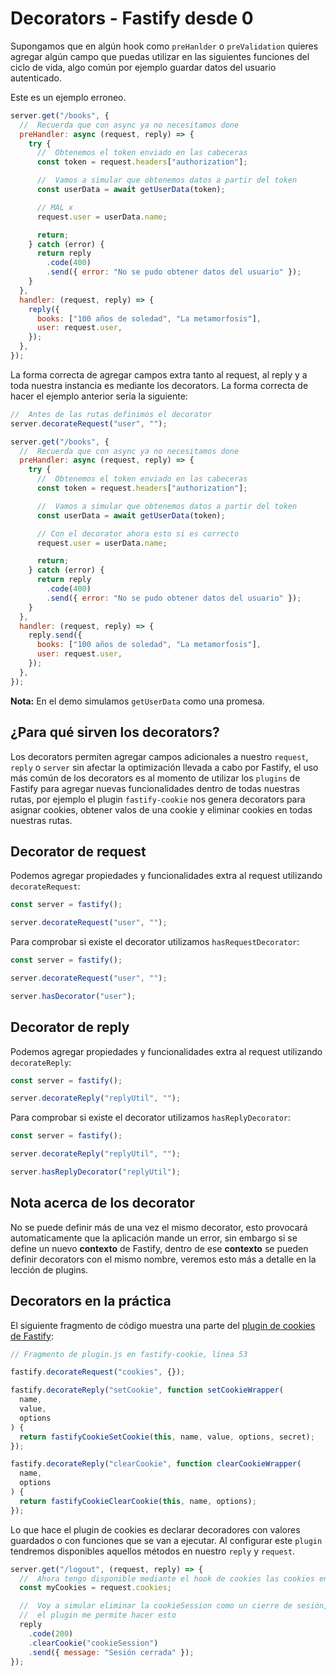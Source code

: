 # Decorators - Fastify desde 0

Supongamos que en algún hook como `preHanlder` o `preValidation` quieres agregar algún campo que puedas utilizar
en las siguientes funciones del ciclo de vida, algo común por ejemplo guardar datos del usuario autenticado.

Este es un ejemplo erroneo.

```js
server.get("/books", {
  //  Recuerda que con async ya no necesitamos done
  preHandler: async (request, reply) => {
    try {
      //  Obtenemos el token enviado en las cabeceras
      const token = request.headers["authorization"];

      //  Vamos a simular que obtenemos datos a partir del token
      const userData = await getUserData(token);

      // MAL x
      request.user = userData.name;

      return;
    } catch (error) {
      return reply
        .code(400)
        .send({ error: "No se pudo obtener datos del usuario" });
    }
  },
  handler: (request, reply) => {
    reply({
      books: ["100 años de soledad", "La metamorfosis"],
      user: request.user,
    });
  },
});
```

La forma correcta de agregar campos extra tanto al request, al reply y a toda nuestra instancia es mediante
los decorators. La forma correcta de hacer el ejemplo anterior sería la siguiente:

```js
//  Antes de las rutas definimos el decorator
server.decorateRequest("user", "");

server.get("/books", {
  //  Recuerda que con async ya no necesitamos done
  preHandler: async (request, reply) => {
    try {
      //  Obtenemos el token enviado en las cabeceras
      const token = request.headers["authorization"];

      //  Vamos a simular que obtenemos datos a partir del token
      const userData = await getUserData(token);

      // Con el decorator ahora esto si es correcto
      request.user = userData.name;

      return;
    } catch (error) {
      return reply
        .code(400)
        .send({ error: "No se pudo obtener datos del usuario" });
    }
  },
  handler: (request, reply) => {
    reply.send({
      books: ["100 años de soledad", "La metamorfosis"],
      user: request.user,
    });
  },
});
```

**Nota:** En el demo simulamos `getUserData` como una promesa.

## ¿Para qué sirven los decorators?

Los decorators permiten agregar campos adicionales a nuestro `request`, `reply` o `server` sin afectar la optimización llevada a cabo
por Fastify, el uso más común de los decorators es al momento de utilizar los `plugins` de Fastify para
agregar nuevas funcionalidades dentro de todas nuestras rutas, por ejemplo el plugin `fastify-cookie` nos
genera decorators para asignar cookies, obtener valos de una cookie y eliminar cookies en todas nuestras rutas.

## Decorator de request

Podemos agregar propiedades y funcionalidades extra al request utilizando `decorateRequest`:

```js
const server = fastify();

server.decorateRequest("user", "");
```

Para comprobar si existe el decorator utilizamos `hasRequestDecorator`:

```js
const server = fastify();

server.decorateRequest("user", "");

server.hasDecorator("user");
```

## Decorator de reply

Podemos agregar propiedades y funcionalidades extra al request utilizando `decorateReply`:

```js
const server = fastify();

server.decorateReply("replyUtil", "");
```

Para comprobar si existe el decorator utilizamos `hasReplyDecorator`:

```js
const server = fastify();

server.decorateReply("replyUtil", "");

server.hasReplyDecorator("replyUtil");
```

## Nota acerca de los decorator

No se puede definir más de una vez el mismo decorator, esto provocará automaticamente que la aplicación mande
un error, sin embargo si se define un nuevo **contexto** de Fastify, dentro de ese **contexto** se pueden definir decorators
con el mismo nombre, veremos esto más a detalle en la lección de plugins.

## Decorators en la práctica

El siguiente fragmento de código muestra una parte del [plugin de cookies de Fastify](https://github.com/fastify/fastify-cookie/blob/master/plugin.js):

```js
// Fragmento de plugin.js en fastify-cookie, línea 53

fastify.decorateRequest("cookies", {});

fastify.decorateReply("setCookie", function setCookieWrapper(
  name,
  value,
  options
) {
  return fastifyCookieSetCookie(this, name, value, options, secret);
});

fastify.decorateReply("clearCookie", function clearCookieWrapper(
  name,
  options
) {
  return fastifyCookieClearCookie(this, name, options);
});
```

Lo que hace el plugin de cookies es declarar decoradores con valores guardados o con funciones que se van
a ejecutar. Al configurar este `plugin` tendremos disponibles aquellos métodos en nuestro `reply` y `request`.

```js
server.get("/logout", (request, reply) => {
  //  Ahora tengo disponible mediante el hook de cookies las cookies enviadas en la cabecera http
  const myCookies = request.cookies;

  //  Voy a simular eliminar la cookieSession como un cierre de sesión, el decorator declarado en
  //  el plugin me permite hacer esto
  reply
    .code(200)
    .clearCookie("cookieSession")
    .send({ message: "Sesión cerrada" });
});
```
